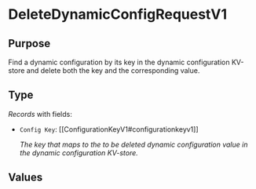 # DeleteDynamicConfigRequestV1

## Purpose

<!-- --8<-- [start:purpose] -->
Find a dynamic configuration by its key in the dynamic configuration KV-store and delete both the key and the corresponding value.
<!-- --8<-- [end:purpose] -->

## Type

<!-- --8<-- [start:type] -->
<div class="type">

*Records* with fields:
- `Config Key`: [[ConfigurationKeyV1#configurationkeyv1]]

  *The key that maps to the to be deleted dynamic configuration value in the dynamic configuration KV-store.*


</div>
<!-- --8<-- [end:type] -->

## Values

